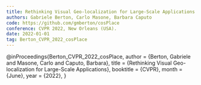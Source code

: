 ```yaml
---
title: Rethinking Visual Geo-localization for Large-Scale Applications
authors: Gabriele Berton, Carlo Masone, Barbara Caputo
code: https://github.com/gmberton/cosPlace
conference: CVPR 2022, New Orleans (USA).
date: 2022-01-01
tag: Berton_CVPR_2022_cosPlace
---
```

@inProceedings{Berton_CVPR_2022_cosPlace,
    author    = {Berton, Gabriele and Masone, Carlo and Caputo, Barbara},
    title     = {Rethinking Visual Geo-localization for Large-Scale Applications},
    booktitle = {CVPR},
    month     = {June},
    year      = {2022},
}

